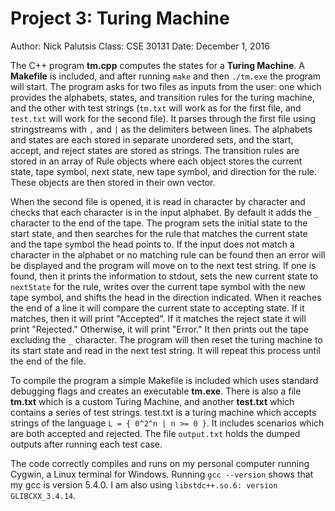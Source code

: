 Project 3: Turing Machine
=========================

Author: Nick Palutsis
Class: CSE 30131
Date: December 1, 2016

The C++ program **tm.cpp** computes the states for a **Turing Machine**. A **Makefile** is included, and after running `make` and then `./tm.exe` the program will start. The program asks for two files as inputs from the user: one which provides the alphabets, states, and transition rules for the turing machine, and the other with test strings (`tm.txt` will work as for the first file, and `test.txt` will work for the second file). It parses through the first file using stringstreams with `,` and `|` as the delimiters between lines. The alphabets and states are each stored in separate unordered sets, and the start, accept, and reject states are stored as strings. The transition rules are stored in an array of Rule objects where each object stores the current state, tape symbol, next state, new tape symbol, and direction for the rule. These objects are then stored in their own vector.  

When the second file is opened, it is read in character by character and checks that each character is in the input alphabet. By default it adds the `_` character to the end of the tape. The program sets the initial state to the start state, and then searches for the rule that matches the current state and the tape symbol the head points to. If the input does not match a character in the alphabet or no matching rule can be found then an error will be displayed and the program will move on to the next test string. If one is found, then it prints the information to stdout, sets the new current state to `nextState` for the rule, writes over the current tape symbol with the new tape symbol, and shifts the head in the direction indicated. When it reaches the end of a line it will compare the current state to accepting state. If it matches, then it will print "Accepted". If it matches the reject state it will print "Rejected." Otherwise, it will print "Error." It then prints out the tape excluding the `_` character. The program will then reset the turing machine to its start state and read in the next test string. It will repeat this process until the end of the file.

To compile the program a simple Makefile is included which uses standard debugging flags and creates an executable **tm.exe**. There is also a file **tm.txt** which is a custom Turing Machine, and another **test.txt** which contains a series of test strings. test.txt is a turing machine which accepts strings of the language `L = { 0^2^n | n >= 0 }`. It includes scenarios which are both accepted and rejected. The file `output.txt` holds the dumped outputs after running each test case.

The code correctly compiles and runs on my personal computer running Cygwin, a Linux terminal for Windows. Running `gcc --version` shows that my gcc is version 5.4.0. I am also using `libstdc++.so.6: version GLIBCXX_3.4.14`.